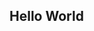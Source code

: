 <head>
<style>
  .cabecalho{
    background-color:white;
  }
</style>
</head>
<body>
<h2 class"cabecalho">Hello World</h2>
</body>
<!--
**Empoxx/Empoxx** is a ✨ _special_ ✨ repository because its `README.md` (this file) appears on your GitHub profile.

Here are some ideas to get you started:

- 🔭 I’m currently working on ...
- 🌱 I’m currently learning ...
- 👯 I’m looking to collaborate on ...
- 🤔 I’m looking for help with ...
- 💬 Ask me about ...
- 📫 How to reach me: ...
- 😄 Pronouns: ...
- ⚡ Fun fact: ...
-->


